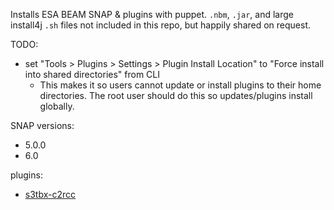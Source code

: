 Installs ESA BEAM SNAP & plugins with puppet.
`.nbm`, `.jar`, and large install4j `.sh` files not included in this repo, but happily shared on request.

TODO:
* set "Tools > Plugins > Settings > Plugin Install Location" to "Force install into shared directories" from CLI
    - This makes it so users cannot update or install plugins to their home directories. The root user should do this so updates/plugins install globally.

SNAP versions:
* 5.0.0
* 6.0

plugins:
* [s3tbx-c2rcc](https://github.com/bcdev/s3tbx-c2rcc)
